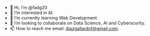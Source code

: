 - 👋 Hi, I’m @fadg20
- 👀 I’m interested in AI.
- 🌱 I’m currently learning Web Development.
- 💞️ I’m looking to collaborate on Data Science, AI and Cyberscurity.
- 📫 How to reach me email: diazgallardof@gmail.com.
